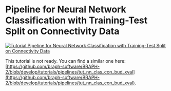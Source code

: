 # Pipeline for Neural Network Classification with Training-Test Split on Connectivity Data

[![Tutorial Pipeline for Neural Network Classification with Training-Test Split on Connectivity Data](https://img.shields.io/badge/PDF-Download-red?style=flat-square&logo=adobe-acrobat-reader)](tut_nn_clas_con_data_split.pdf)

This tutorial is not ready. You can find a similar one here: [https://github.com/braph-software/BRAPH-2/blob/develop/tutorials/pipelines/tut_nn_clas_con_bud_xval](https://github.com/braph-software/BRAPH-2/blob/develop/tutorials/pipelines/tut_nn_clas_con_bud_xval).
